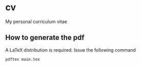 # cv
My personal curriculum vitae

## How to generate the pdf
A LaTeX distribution is required.
Issue the following command

```
pdftex main.tex
```